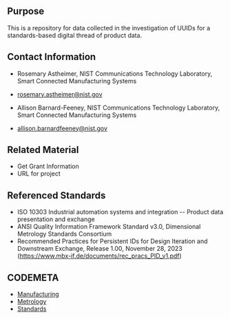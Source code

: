 ## Purpose
This is a repository for data collected in the investigation of UUIDs for a standards-based digital thread of product data.

## Contact Information
   - Rosemary Astheimer, NIST Communications Technology Laboratory, Smart Connected Manufacturing Systems
   - rosemary.astheimer@nist.gov
     
   - Allison Barnard-Feeney, NIST Communications Technology Laboratory, Smart Connected Manufacturing Systems
   - allison.barnardfeeney@nist.gov

## Related Material
   - Get Grant Information
   - URL for project

## Referenced Standards

- ISO 10303 Industrial automation systems and integration -- Product data presentation and exchange
- ANSI Quality Information Framework Standard v3.0, Dimensional Metrology Standards Consortium
- Recommended Practices for Persistent IDs for Design Iteration and Downstream Exchange, Release 1.00, November 28, 2023 (https://www.mbx-if.de/documents/rec_pracs_PID_v1.pdf)

## CODEMETA
- [Manufacturing](https://www.nist.gov/manufacturing)
- [Metrology](https://www.nist.gov/metrology)
- [Standards](https://www.nist.gov/standards)

<!-- References -->

[18f-guide]: https://github.com/18F/open-source-guide/blob/18f-pages/pages/making-readmes-readable.md
[cornell-meta]: https://data.research.cornell.edu/content/readme
[gh-cdo]: https://docs.github.com/en/repositories/managing-your-repositorys-settings-and-features/customizing-your-repository/about-code-owners
[gh-mdn]: https://github.github.com/gfm/
[gh-nst]: https://github.com/usnistgov
[gh-odi]: https://odiwiki.nist.gov/ODI/GitHub.html
[gh-osr]: https://github.com/usnistgov/opensource-repo/
[gh-ost]: https://github.com/orgs/usnistgov/teams/opensource-team
[gh-rob]: https://odiwiki.nist.gov/pub/ODI/GitHub/GHROB.pdf
[gh-tpl]: https://github.com/usnistgov/carpentries-development/discussions/3
[li-bsd]: https://opensource.org/licenses/bsd-license
[li-gpl]: https://opensource.org/licenses/gpl-license
[li-mit]: https://opensource.org/licenses/mit-license
[nist-code]: https://code.nist.gov
[nist-disclaimer]: https://www.nist.gov/open/license
[nist-s-1801-02]: https://inet.nist.gov/adlp/directives/review-data-intended-publication
[nist-open]: https://www.nist.gov/open/license#software
[wk-rdm]: https://en.wikipedia.org/wiki/README
